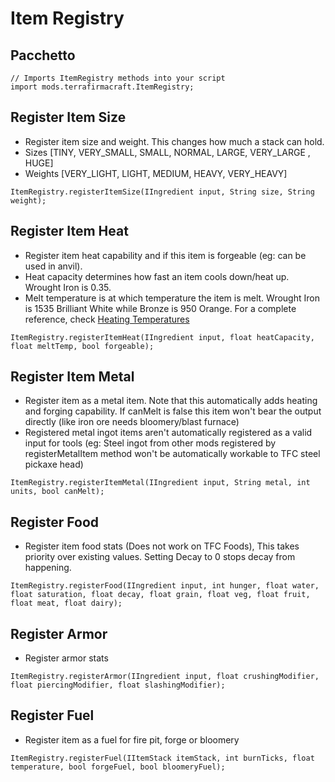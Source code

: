 # Item Registry

## Pacchetto
```zenscript
// Imports ItemRegistry methods into your script
import mods.terrafirmacraft.ItemRegistry;
```

## Register Item Size
- Register item size and weight. This changes how much a stack can hold.
- Sizes [TINY, VERY_SMALL, SMALL, NORMAL, LARGE, VERY_LARGE , HUGE]
- Weights [VERY_LIGHT, LIGHT, MEDIUM, HEAVY, VERY_HEAVY]
```zenscript
ItemRegistry.registerItemSize(IIngredient input, String size, String weight);
```

## Register Item Heat
- Register item heat capability and if this item is forgeable (eg: can be used in anvil).
- Heat capacity determines how fast an item cools down/heat up. Wrought Iron is 0.35.
- Melt temperature is at which temperature the item is melt. Wrought Iron is 1535 Brilliant White while Bronze is 950 Orange. For a complete reference, check [Heating Temperatures](/Mods/Terrafirmacraft/HeatingTemperatures)
```zenscript
ItemRegistry.registerItemHeat(IIngredient input, float heatCapacity, float meltTemp, bool forgeable);
```

## Register Item Metal
- Register item as a metal item. Note that this automatically adds heating and forging capability. If canMelt is false this item won't bear the output directly (like iron ore needs bloomery/blast furnace)
- Registered metal ingot items aren't automatically registered as a valid input for tools (eg: Steel ingot from other mods registered by registerMetalItem method won't be automatically workable to TFC steel pickaxe head)
```zenscript
ItemRegistry.registerItemMetal(IIngredient input, String metal, int units, bool canMelt);
```

## Register Food
- Register item food stats (Does not work on TFC Foods), This takes priority over existing values. Setting Decay to 0 stops decay from happening.
```zenscript
ItemRegistry.registerFood(IIngredient input, int hunger, float water, float saturation, float decay, float grain, float veg, float fruit, float meat, float dairy);
```

## Register Armor
- Register armor stats
```zenscript
ItemRegistry.registerArmor(IIngredient input, float crushingModifier, float piercingModifier, float slashingModifier);
```

## Register Fuel
- Register item as a fuel for fire pit, forge or bloomery
```zenscript
ItemRegistry.registerFuel(IItemStack itemStack, int burnTicks, float temperature, bool forgeFuel, bool bloomeryFuel);
```
